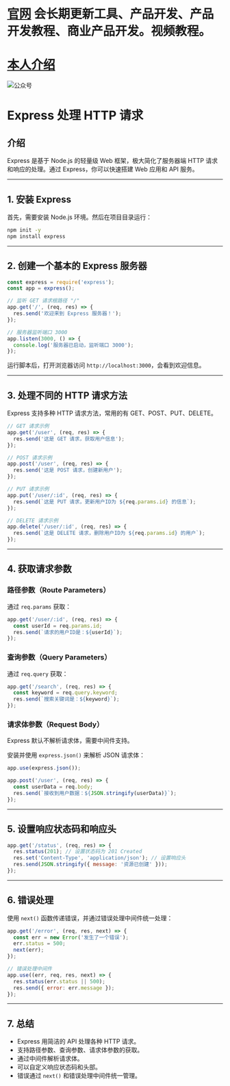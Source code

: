 # [官网](securitytech.cc) 会长期更新工具、产品开发、产品开发教程、商业产品开发。视频教程。

# [本人介绍](http://securitytech.cc/about)

![公众号](https://github.com/haidragon/haidragon/blob/main/gzh.png)

# Express 处理 HTTP 请求

## 介绍

Express 是基于 Node.js 的轻量级 Web 框架，极大简化了服务器端 HTTP 请求和响应的处理。通过 Express，你可以快速搭建 Web 应用和 API 服务。

---

## 1. 安装 Express

首先，需要安装 Node.js 环境。然后在项目目录运行：

```bash
npm init -y
npm install express
```

---

## 2. 创建一个基本的 Express 服务器

```js
const express = require('express');
const app = express();

// 监听 GET 请求根路径 "/"
app.get('/', (req, res) => {
  res.send('欢迎来到 Express 服务器！');
});

// 服务器监听端口 3000
app.listen(3000, () => {
  console.log('服务器已启动，监听端口 3000');
});
```

运行脚本后，打开浏览器访问 `http://localhost:3000`，会看到欢迎信息。

---

## 3. 处理不同的 HTTP 请求方法

Express 支持多种 HTTP 请求方法，常用的有 GET、POST、PUT、DELETE。

```js
// GET 请求示例
app.get('/user', (req, res) => {
  res.send('这是 GET 请求，获取用户信息');
});

// POST 请求示例
app.post('/user', (req, res) => {
  res.send('这是 POST 请求，创建新用户');
});

// PUT 请求示例
app.put('/user/:id', (req, res) => {
  res.send(`这是 PUT 请求，更新用户ID为 ${req.params.id} 的信息`);
});

// DELETE 请求示例
app.delete('/user/:id', (req, res) => {
  res.send(`这是 DELETE 请求，删除用户ID为 ${req.params.id} 的用户`);
});
```

---

## 4. 获取请求参数

### 路径参数（Route Parameters）

通过 `req.params` 获取：

```js
app.get('/user/:id', (req, res) => {
  const userId = req.params.id;
  res.send(`请求的用户ID是：${userId}`);
});
```

### 查询参数（Query Parameters）

通过 `req.query` 获取：

```js
app.get('/search', (req, res) => {
  const keyword = req.query.keyword;
  res.send(`搜索关键词是：${keyword}`);
});
```

### 请求体参数（Request Body）

Express 默认不解析请求体，需要中间件支持。

安装并使用 `express.json()` 来解析 JSON 请求体：

```js
app.use(express.json());

app.post('/user', (req, res) => {
  const userData = req.body;
  res.send(`接收到用户数据：${JSON.stringify(userData)}`);
});
```

---

## 5. 设置响应状态码和响应头

```js
app.get('/status', (req, res) => {
  res.status(201); // 设置状态码为 201 Created
  res.set('Content-Type', 'application/json'); // 设置响应头
  res.send(JSON.stringify({ message: '资源已创建' }));
});
```

---

## 6. 错误处理

使用 `next()` 函数传递错误，并通过错误处理中间件统一处理：

```js
app.get('/error', (req, res, next) => {
  const err = new Error('发生了一个错误');
  err.status = 500;
  next(err);
});

// 错误处理中间件
app.use((err, req, res, next) => {
  res.status(err.status || 500);
  res.send({ error: err.message });
});
```

---

## 7. 总结

* Express 用简洁的 API 处理各种 HTTP 请求。
* 支持路径参数、查询参数、请求体参数的获取。
* 通过中间件解析请求体。
* 可以自定义响应状态码和头部。
* 错误通过 `next()` 和错误处理中间件统一管理。
 
